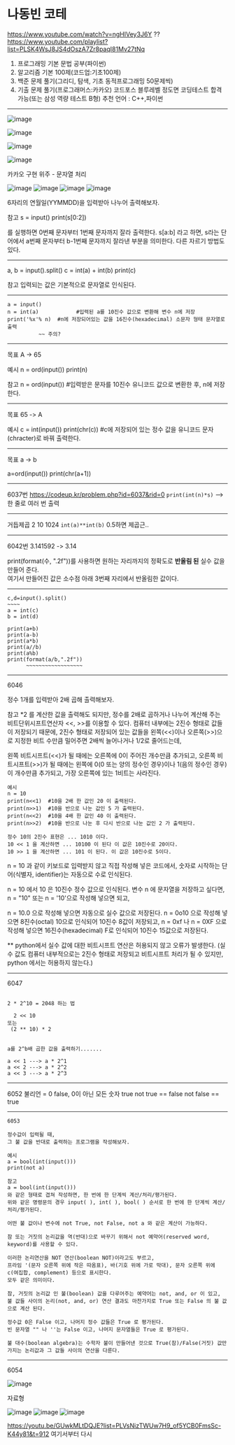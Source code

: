 # 나동빈 코테 

https://www.youtube.com/watch?v=ngHIVey3J6Y   ??
https://www.youtube.com/playlist?list=PLSK4WsJ8JS4dOszA7Zr8paqI81Mv27tNq

1. 프로그래밍 기본 문법 공부(파이썬)
2. 알고리즘 기본 100제(코드업:기초100제)
3. 백준 문제 풀기(그리디, 탐색, 기초 동적프로그래밍 50문제씩)
4. 기출 문제 풀기(프로그래머스:카카오)
코드포스 블루레벨 정도면 코딩테스트 합격 가능(또는 삼성 역량 테스트 B형)
추천 언어 : C++,파이썬


----------

![image](https://user-images.githubusercontent.com/53321189/117644830-e1818400-b1c4-11eb-9861-4219be774ffc.png)

![image](https://user-images.githubusercontent.com/53321189/117644378-5e602e00-b1c4-11eb-84d8-8d3100ebf0e5.png)

![image](https://user-images.githubusercontent.com/53321189/117644912-f4945400-b1c4-11eb-8a55-cbc0cdd22df3.png)



![image](https://user-images.githubusercontent.com/53321189/117646033-44bfe600-b1c6-11eb-9e2d-cf9f29aa20b1.png)


카카오 구현 위주 - 문자열 처리

![image](https://user-images.githubusercontent.com/53321189/117646542-da5b7580-b1c6-11eb-8af9-99dd750a5daa.png)
![image](https://user-images.githubusercontent.com/53321189/117646627-f0693600-b1c6-11eb-9bca-4b573def7952.png)
![image](https://user-images.githubusercontent.com/53321189/117646685-0119ac00-b1c7-11eb-8f75-267c99b35d37.png)
![image](https://user-images.githubusercontent.com/53321189/117646823-2dcdc380-b1c7-11eb-9bef-109c2e5c9043.png)

6자리의 연월일(YYMMDD)을 입력받아 나누어 출력해보자.

참고
s = input()
print(s[0:2])

를 실행하면 0번째 문자부터 1번째 문자까지 잘라 출력한다.
s[a:b] 라고 하면, s라는 단어에서 a번째 문자부터 b-1번째 문자까지 잘라낸 부분을 의미한다.
다른 자르기 방법도 있다.

------

a, b = input().split()
c = int(a) + int(b)
print(c)

참고
입력되는 값은 기본적으로 문자열로 인식된다.

----------------  

~~~
a = input()
n = int(a)            #입력된 a를 10진수 값으로 변환해 변수 n에 저장
print('%x'% n)  #n에 저장되어있는 값을 16진수(hexadecimal) 소문자 형태 문자열로 출력
          ~~ 주의?

~~~

--------
목표 A -> 65

예시
n = ord(input())
print(n)

참고
n = ord(input())  #입력받은 문자를 10진수 유니코드 값으로 변환한 후, n에 저장한다.

-----------

목표 65 -> A

예시
c = int(input())
print(chr(c))  #c에 저장되어 있는 정수 값을 유니코드 문자(chracter)로 바꿔 출력한다. 

-------------
목표 a -> b

a=ord(input())
print(chr(a+1))

---------

6037번 https://codeup.kr/problem.php?id=6037&rid=0
`print(int(n)*s)` --> 한 줄로 여러 번 출력

-----

거듭제곱
2 10
1024
`int(a)**int(b)`
0.5하면 제곱근..

---------
6042번
3.141592 -> 3.14

print(format(수, ".2f"))를 사용하면 원하는 자리까지의 정확도로 **반올림 된** 실수 값을 만들어 준다. <br>
여기서 만들어진 값은 소수점 아래 3번째 자리에서 반올림한 값이다.

----------

```
c,d=input().split()
~~~~
a = int(c)
b = int(d)

print(a+b)
print(a-b)
print(a*b)
print(a//b)
print(a%b)
print(format(a/b,".2f"))
      ~~~~~~~~~~~~~~~~~~
```

-------------

6046

정수 1개를 입력받아 2배 곱해 출력해보자.

참고
*2 를 계산한 값을 출력해도 되지만,
정수를 2배로 곱하거나 나누어 계산해 주는 비트단위시프트연산자 <<, >>를 이용할 수 있다.
컴퓨터 내부에는 2진수 형태로 값들이 저장되기 때문에,
2진수 형태로 저장되어 있는 값들을 왼쪽(<<)이나 오른쪽(>>)으로
지정한 비트 수만큼 밀어주면 2배씩 늘어나거나 1/2로 줄어드는데,

왼쪽 비트시프트(<<)가 될 때에는 오른쪽에 0이 주어진 개수만큼 추가되고,
오른쪽 비트시프트(>>)가 될 때에는 왼쪽에 0(0 또는 양의 정수인 경우)이나 1(음의 정수인 경우)이 개수만큼 추가되고,
가장 오른쪽에 있는 1비트는 사라진다.

~~~
예시
n = 10
print(n<<1)  #10을 2배 한 값인 20 이 출력된다.
print(n>>1)  #10을 반으로 나눈 값인 5 가 출력된다.
print(n<<2)  #10을 4배 한 값인 40 이 출력된다.
print(n>>2)  #10을 반으로 나눈 후 다시 반으로 나눈 값인 2 가 출력된다.

정수 10의 2진수 표현은 ... 1010 이다.
10 << 1 을 계산하면 ... 10100 이 된다 이 값은 10진수로 20이다.
10 >> 1 을 계산하면 ... 101 이 된다. 이 값은 10진수로 5이다.
~~~

n = 10 과 같이 키보드로 입력받지 않고 직접 작성해 넣은 코드에서, 숫자로 시작하는 단어(식별자, identifier)는 자동으로 수로 인식된다.  

n = 10 에서 10 은 10진수 정수 값으로 인식된다.
변수 n 에 문자열을 저장하고 싶다면, n = "10" 또는 n = '10'으로 작성해 넣으면 되고,

n = 10.0 으로 작성해 넣으면 자동으로 실수 값으로 저장된다.
n = 0o10 으로 작성해 넣으면 8진수(octal) 10으로 인식되어 10진수 8값이 저장되고,
n = 0xf 나 n = 0XF 으로 작성해 넣으면 16진수(hexadecimal) F로 인식되어 10진수 15값으로 저장된다.

** python에서 실수 값에 대한 비트시프트 연산은 허용되지 않고 오류가 발생한다.
(실수 값도 컴퓨터 내부적으로는 2진수 형태로 저장되고 비트시프트 처리가 될 수 있지만, python 에서는 허용하지 않는다.)

------------------

6047

~~~

2 * 2^10 = 2048 하는 법

  2 << 10
또는
 (2 ** 10) * 2


a를 2^b배 곱한 값을 출력하기.......

a << 1 ---> a * 2^1
a << 2 ---> a * 2^2
a << 3 ---> a * 2^3

~~~

-------

6052 
불리언 = 0 false, 0이 아닌 모든 숫자 true
not true == false
not false == true

------

~~~
6053

정수값이 입력될 때,
그 불 값을 반대로 출력하는 프로그램을 작성해보자.

예시
a = bool(int(input()))
print(not a)

참고
a = bool(int(input()))
와 같은 형태로 겹쳐 작성하면, 한 번에 한 단계씩 계산/처리/평가된다.
위와 같은 명령문의 경우 input( ), int( ), bool( ) 순서로 한 번에 한 단계씩 계산/처리/평가된다.

어떤 불 값이나 변수에 not True, not False, not a 와 같은 계산이 가능하다.

참 또는 거짓의 논리값을 역(반대)으로 바꾸기 위해서 not 예약어(reserved word, keyword)를 사용할 수 있다.

이러한 논리연산을 NOT 연산(boolean NOT)이라고도 부르고,
프라임 '(문자 오른쪽 위에 작은 따옴표), 바(기호 위에 가로 막대), 문자 오른쪽 위에 c(여집합, complement) 등으로 표시한다.
모두 같은 의미이다.

참, 거짓의 논리값 인 불(boolean) 값을 다루어주는 예약어는 not, and, or 이 있고,
불 값들 사이의 논리(not, and, or) 연산 결과도 마찬가지로 True 또는 False 의 불 값으로 계산 된다.

정수값 0은 False 이고, 나머지 정수 값들은 True 로 평가된다.
빈 문자열 "" 나 ''는 False 이고, 나머지 문자열들은 True 로 평가된다.

불 대수(boolean algebra)는 수학자 불이 만들어낸 것으로 True(참)/False(거짓) 값만 가지는 논리값과 그 값들 사이의 연산을 다룬다.
~~~

-------------

6054
















![image](https://user-images.githubusercontent.com/53321189/117647998-a719e600-b1c8-11eb-928b-0c11f09a0a1c.png)

자료형

![image](https://user-images.githubusercontent.com/53321189/117648313-08da5000-b1c9-11eb-8cee-74c156a65502.png)
![image](https://user-images.githubusercontent.com/53321189/117648628-6a022380-b1c9-11eb-80f8-a5d416d2063b.png)
![image](https://user-images.githubusercontent.com/53321189/117648706-856d2e80-b1c9-11eb-9f54-472152503c24.png)

https://youtu.be/GUwkMLtDQJE?list=PLVsNizTWUw7H9_of5YCB0FmsSc-K44y81&t=912 여기서부터 다시
